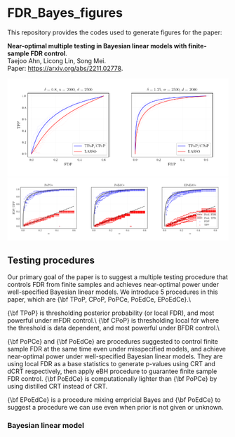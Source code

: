 # FDR_Bayes_figures
 
This repository provides the codes used to generate figures for the paper:

**Near-optimal multiple testing in Bayesian linear models with finite-sample FDR control**.  
Taejoo Ahn, Licong Lin, Song Mei.  
Paper: https://arxiv.org/abs/2211.02778.

![](fig1.png)
![](fig2.png)


## Testing procedures

Our primary goal of the paper is to suggest a multiple testing procedure that controls FDR from finite samples and achieves near-optimal power under
well-specified Bayesian linear models. We introduce 5 procedures in this paper, which are {\bf TPoP, CPoP, PoPCe, PoEdCe, EPoEdCe}.\\

{\bf TPoP} is thresholding posterior probability (or local FDR), and most powerful under mFDR control.\\
{\bf CPoP} is thresholding local fdr where the threshold is data dependent, and most powerful under BFDR control.\\

{\bf PoPCe} and {\bf PoEdCe} are procedures suggested to control finite sample FDR at the same time even under misspecified models, and achieve near-optimal power under well-specified Bayesian linear models. They are using local FDR as a base statistics to generate p-values using CRT and dCRT respectively, then apply eBH procedure to guarantee finite sample FDR control. {\bf PoEdCe} is computationally lighter than {\bf PoPCe} by using distilled CRT instead of CRT.

{\bf EPoEdCe} is a procedure mixing empricial Bayes and {\bf PoEdCe} to suggest a procedure we can use even when prior is not given or unknown. 

### Bayesian linear model
